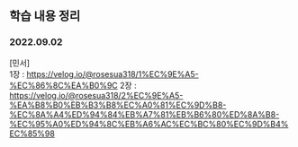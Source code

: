 ## 학습 내용 정리

### 2022.09.02
[민서] <br>
1장 : https://velog.io/@rosesua318/1%EC%9E%A5-%EC%86%8C%EA%B0%9C
2장 : https://velog.io/@rosesua318/2%EC%9E%A5-%EA%B8%B0%EB%B3%B8%EC%A0%81%EC%9D%B8-%EC%8A%A4%ED%94%84%EB%A7%81%EB%B6%80%ED%8A%B8-%EC%95%A0%ED%94%8C%EB%A6%AC%EC%BC%80%EC%9D%B4%EC%85%98
